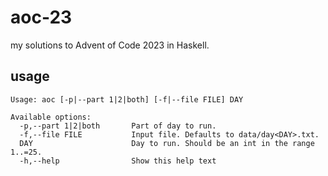 # aoc-23

my solutions to Advent of Code 2023 in Haskell.

## usage

```
Usage: aoc [-p|--part 1|2|both] [-f|--file FILE] DAY

Available options:
  -p,--part 1|2|both       Part of day to run.
  -f,--file FILE           Input file. Defaults to data/day<DAY>.txt.
  DAY                      Day to run. Should be an int in the range 1..=25.
  -h,--help                Show this help text
```
